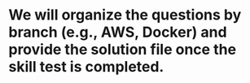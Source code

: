 # We will organize the questions by branch (e.g., AWS, Docker) and provide the solution file once the skill test is completed.

